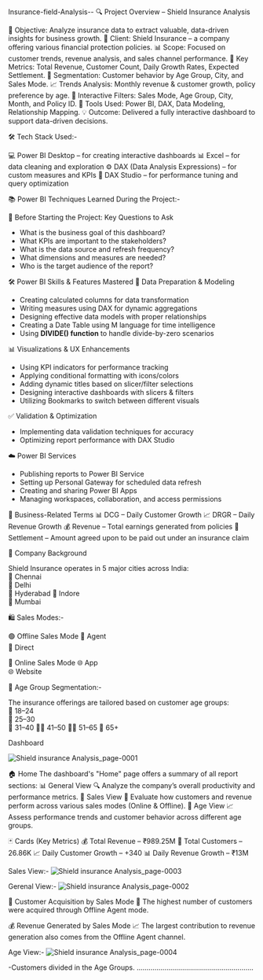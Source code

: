 Insurance-field-Analysis--
🔍 Project Overview – Shield Insurance Analysis

📌 Objective: Analyze insurance data to extract valuable, data-driven insights for business growth.
🏢 Client: Shield Insurance – a company offering various financial protection policies.
📊 Scope: Focused on customer trends, revenue analysis, and sales channel performance.
🧮 Key Metrics: Total Revenue, Customer Count, Daily Growth Rates, Expected Settlement.
👥 Segmentation: Customer behavior by Age Group, City, and Sales Mode.
📈 Trends Analysis: Monthly revenue & customer growth, policy preference by age.
🔁 Interactive Filters: Sales Mode, Age Group, City, Month, and Policy ID.
📂 Tools Used: Power BI, DAX, Data Modeling, Relationship Mapping.
💡 Outcome: Delivered a fully interactive dashboard to support data-driven decisions.

🛠️ Tech Stack Used:-

💻 Power BI Desktop – for creating interactive dashboards
📊 Excel – for data cleaning and exploration
⚙️ DAX (Data Analysis Expressions) – for custom measures and KPIs
🧪 DAX Studio – for performance tuning and query optimization

📚 Power BI Techniques Learned During the Project:-

🧠 Before Starting the Project: Key Questions to Ask
- What is the business goal of this dashboard?
- What KPIs are important to the stakeholders?
- What is the data source and refresh frequency?
- What dimensions and measures are needed?
- Who is the target audience of the report?

🛠️ Power BI Skills & Features Mastered
🔢 Data Preparation & Modeling
- Creating calculated columns for data transformation  
- Writing measures using DAX for dynamic aggregations  
- Designing effective data models with proper relationships  
- Creating a Date Table using M language for time intelligence  
- Using **DIVIDE() function** to handle divide-by-zero scenarios  

📊 Visualizations & UX Enhancements
- Using KPI indicators for performance tracking  
- Applying conditional formatting with icons/colors  
- Adding dynamic titles based on slicer/filter selections  
- Designing interactive dashboards with slicers & filters  
- Utilizing Bookmarks to switch between different visuals  

✅ Validation & Optimization
- Implementing data validation techniques for accuracy  
- Optimizing report performance with DAX Studio  

☁️ Power BI Services
- Publishing reports to Power BI Service
- Setting up Personal Gateway for scheduled data refresh  
- Creating and sharing Power BI Apps 
- Managing workspaces, collaboration, and access permissions

💼 Business-Related Terms
📊 DCG – Daily Customer Growth 
📈 DRGR – Daily Revenue Growth 
💰 Revenue – Total earnings generated from policies
🤝 Settlement – Amount agreed upon to be paid out under an insurance claim

🏢 Company Background

Shield Insurance operates in 5 major cities across India:  
📍 Chennai  
📍 Delhi  
📍 Hyderabad 
📍 Indore  
📍 Mumbai

🛍️ Sales Modes:-

🟢 Offline Sales Mode 
🔹 Agent  
🔹 Direct  

🔵 Online Sales Mode 
🌐 App  
🌐 Website  

👥 Age Group Segmentation:-

The insurance offerings are tailored based on customer age groups:  
👶 18–24  
🧑 25–30  
🧔 31–40 
👨‍🦱 41–50 
👨‍🦳 51–65 
👴 65+

Dashboard

![Shield insurance Analysis_page-0001](https://github.com/user-attachments/assets/8508c297-520e-48f7-bec9-fde745efd7a3)

🏠 Home
The dashboard's "Home" page offers a summary of all report sections:
📊 General View
🔍 Analyze the company’s overall productivity and performance metrics.
🛒 Sales View
💼 Evaluate how customers and revenue perform across various sales modes (Online & Offline).
👥 Age View
📈 Assess performance trends and customer behavior across different age groups.

🃏 Cards (Key Metrics)
💰 Total Revenue – ₹989.25M
👥 Total Customers – 26.86K
📈 Daily Customer Growth – +340
📊 Daily Revenue Growth – ₹13M

Sales View:-
![Shield insurance Analysis_page-0003](https://github.com/user-attachments/assets/58b21402-f18b-4d0d-bf2a-146804429b16)


Gerenal View:-
![Shield insurance Analysis_page-0002](https://github.com/user-attachments/assets/244e6f87-2475-47d8-898c-077ad391de37)



🤝 Customer Acquisition by Sales Mode
👥 The highest number of customers were acquired through Offline Agent mode.

💰 Revenue Generated by Sales Mode
📈 The largest contribution to revenue generation also comes from the Offline Agent channel.

Age View:-
![Shield insurance Analysis_page-0004](https://github.com/user-attachments/assets/b06d3497-0bca-4b8a-969f-ef27f4642a09)

-Customers divided in the Age Groups.
...........................................................


